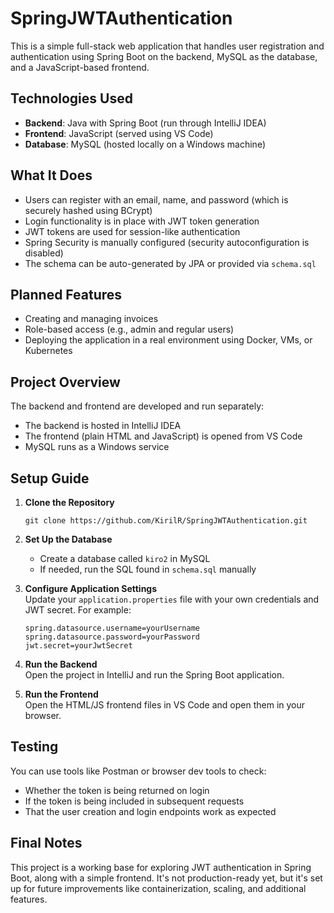 # SpringJWTAuthentication

This is a simple full-stack web application that handles user registration and authentication using Spring Boot on the backend, MySQL as the database, and a JavaScript-based frontend.

## Technologies Used

- **Backend**: Java with Spring Boot (run through IntelliJ IDEA)
- **Frontend**: JavaScript (served using VS Code)
- **Database**: MySQL (hosted locally on a Windows machine)

## What It Does

- Users can register with an email, name, and password (which is securely hashed using BCrypt)
- Login functionality is in place with JWT token generation
- JWT tokens are used for session-like authentication
- Spring Security is manually configured (security autoconfiguration is disabled)
- The schema can be auto-generated by JPA or provided via `schema.sql`

## Planned Features

- Creating and managing invoices
- Role-based access (e.g., admin and regular users)
- Deploying the application in a real environment using Docker, VMs, or Kubernetes

## Project Overview

The backend and frontend are developed and run separately:
- The backend is hosted in IntelliJ IDEA
- The frontend (plain HTML and JavaScript) is opened from VS Code
- MySQL runs as a Windows service

## Setup Guide

1. **Clone the Repository**  
   ```
   git clone https://github.com/KirilR/SpringJWTAuthentication.git
   ```

2. **Set Up the Database**  
   - Create a database called `kiro2` in MySQL  
   - If needed, run the SQL found in `schema.sql` manually

3. **Configure Application Settings**  
   Update your `application.properties` file with your own credentials and JWT secret. For example:
   ```properties
   spring.datasource.username=yourUsername
   spring.datasource.password=yourPassword
   jwt.secret=yourJwtSecret
   ```

4. **Run the Backend**  
   Open the project in IntelliJ and run the Spring Boot application.

5. **Run the Frontend**  
   Open the HTML/JS frontend files in VS Code and open them in your browser.

## Testing

You can use tools like Postman or browser dev tools to check:
- Whether the token is being returned on login
- If the token is being included in subsequent requests
- That the user creation and login endpoints work as expected

## Final Notes

This project is a working base for exploring JWT authentication in Spring Boot, along with a simple frontend. It's not production-ready yet, but it's set up for future improvements like containerization, scaling, and additional features.
